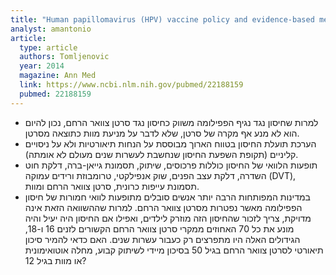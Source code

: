 ```yaml
---
title: "Human papillomavirus (HPV) vaccine policy and evidence-based medicine: are they at odds?"
analyst: amantonio
article:
  type: article
  authors: Tomljenovic
  year: 2014
  magazine: Ann Med
  link: https://www.ncbi.nlm.nih.gov/pubmed/22188159
  pubmed: 22188159
---
```


- למרות שחיסון נגד נגיף הפפילומה משווק כחיסון נגד סרטן צוואר הרחם, נכון להיום הוא לא מנע אף מקרה של סרטן, שלא לדבר על מניעת מוות כתוצאה מסרטן.
- הערכת תועלת החיסון בטווח הארוך מבוססת על הנחות תיאורטיות ולא על ניסויים קליניים (תקופת השפעת החיסון שנחשבת לעשרות שנים מעולם לא אומתה).
- תופעות הלוואי של החיסון כוללות פרכוסים, שיתוק, תסמונת גייאן-ברה, דלקת חוט השדרה, דלקת עצב הפנים, שוק אנפילקטי, טרומבוזת ורידים עמוקה (DVT), תסמונת עייפות כרונית, סרטן צוואר הרחם ומוות.
- במדינות המפותחות הרבה יותר אנשים סובלים מתופעות לוואי חמורות של חיסון הפפילומה מאשר נפטרות מסרטן צוואר הרחם. למרות שההשוואה הזאת אינה מדויקת, צריך לזכור שהחיסון הזה מוזרק לילדים, ואפילו אם החיסון היה יעיל והיה מונע את כל 70 האחוזים ממקרי סרטן צוואר הרחם הקשורים לזנים 16 ו-18, הגידולים האלה היו מתפרצים רק כעבור עשרות שנים. האם כדאי להמיר סיכון תיאורטי לסרטן צוואר הרחם בגיל 50 בסיכון מיידי לשיתוק קבוע, מחלה אוטואימונית או מוות בגיל 12?
